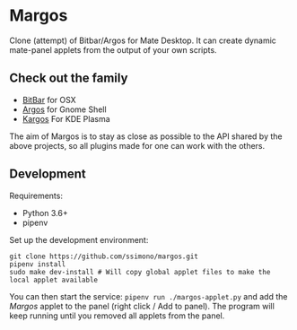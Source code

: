 Margos
======

Clone (attempt) of Bitbar/Argos for Mate Desktop. It can create dynamic mate-panel applets
from the output of your own scripts.

Check out the family
--------------------

- [BitBar](https://github.com/matryer/bitbar) for OSX
- [Argos](https://github.com/p-e-w/argos) for Gnome Shell
- [Kargos](https://github.com/lipido/kargos) For KDE Plasma

The aim of Margos is to stay as close as possible to the API shared by the above projects, so all plugins made for one can work with the others.

Development
-----------

Requirements:

- Python 3.6+
- pipenv

Set up the development environment:

    git clone https://github.com/ssimono/margos.git
    pipenv install
    sudo make dev-install # Will copy global applet files to make the local applet available

You can then start the service: `pipenv run ./margos-applet.py` and add the *Margos* applet to the panel (right click / Add to panel). The program will keep running until you removed all applets from the panel.
